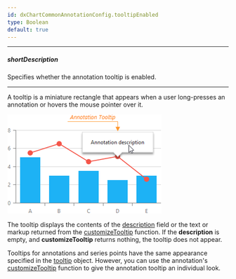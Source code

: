 ```yaml
---
id: dxChartCommonAnnotationConfig.tooltipEnabled
type: Boolean
default: true
---
```

---
##### shortDescription
Specifies whether the annotation tooltip is enabled.

---
A tooltip is a miniature rectangle that appears when a user long-presses an annotation or hovers the mouse pointer over it.

![DevExtreme Chart: Annotation Tooltip](/images/ChartJS/visual_elements/annotation_tooltip.png)

The tooltip displays the contents of the [description](/api-reference/20%20Data%20Visualization%20Widgets/dxChart/1%20Configuration/commonAnnotationSettings/description.md '/Documentation/ApiReference/Data_Visualization_Widgets/dxChart/Configuration/annotations/#description') field or the text or markup returned from the [customizeTooltip](/api-reference/20%20Data%20Visualization%20Widgets/dxChart/1%20Configuration/commonAnnotationSettings/customizeTooltip.md '/Documentation/ApiReference/Data_Visualization_Widgets/dxChart/Configuration/annotations/#customizeTooltip') function. If the **description** is empty, and **customizeTooltip** returns nothing, the tooltip does not appear.

Tooltips for annotations and series points have the same appearance specified in the [tooltip](/api-reference/20%20Data%20Visualization%20Widgets/dxChart/1%20Configuration/tooltip '/Documentation/ApiReference/Data_Visualization_Widgets/dxChart/Configuration/tooltip/') object. However, you can use the annotation's [customizeTooltip](/api-reference/20%20Data%20Visualization%20Widgets/dxChart/1%20Configuration/commonAnnotationSettings/customizeTooltip.md '/Documentation/ApiReference/Data_Visualization_Widgets/dxChart/Configuration/annotations/#customizeTooltip') function to give the annotation tooltip an individual look.